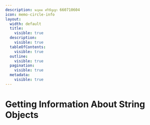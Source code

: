 ```yaml
---
description: นฤดม ศรีปัญญา 660710604
icon: memo-circle-info
layout:
  width: default
  title:
    visible: true
  description:
    visible: true
  tableOfContents:
    visible: true
  outline:
    visible: true
  pagination:
    visible: true
  metadata:
    visible: true
---
```


# Getting Information About String Objects


